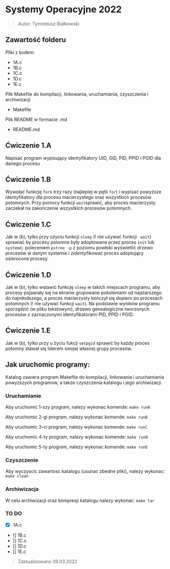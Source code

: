 # Systemy Operacyjne 2022
> Autor: Tymoteusz Białkowski

## Zawartość folderu
Pliki z kodem:
 - 1A.c 
 - 1B.c
 - 1C.c
 - 1D.c
 - 1E.c

Plik Makefile do kompilacji, linkowania, uruchamiania, czyszczenia i archiwizacji
 - Makefile

Plik README w formacie .md
 - README.md

## Ćwiczenie 1.A
Napisać program wypisujący identyfikatory UID, GID, PID, PPID i PGID dla danego procesu

## Ćwiczenie 1.B
Wywołać funkcję ```fork``` trzy razy (najlepiej w pętli ```for```) i wypisać powyższe 
identyfikatory dla procesu macierzystego oraz wszystkich procesów potomnych. 
Przy pomocy funkcji ```wait```sprawić, aby proces macierzysty zaczekał na zakończenie
wszystkich procesów potomnych.
## Ćwiczenie 1.C
Jak w (b), tylko przy użyciu funkcji ```sleep``` (! nie używać funkcji ``` wait```) sprawiać
by procesy potomne były adoptowane przez proces ```init``` lub ```systemd;``` poleceniem
```pstree -p``` z poziomu powłoki wyświetlić drzewo procesów w danym systemie i
zidentyfikować proces adoptujący osierocone procesy.
## Ćwiczenie 1.D
Jak w (b), tylko wstawić funkcję ```sleep``` w takich miejscach programu, aby
procesy pojawiały się na ekranie grupowane pokoleniami od najstarszego do
najmłodszego, a proces macierzysty kończył się dopiero po procesach potomnych
(! nie używać funkcji ```wait```). Na podstawie wyników programu sporządzić 
(w pliku tekstowym), drzewo genealogiczne tworzonych procesów z zaznaczonymi
identyfikatorami PID, PPID i PGID.

## Ćwiczenie 1.E
Jak w (b), tylko przy u ̇zyciu fukcji ```setpgid``` sprawić by każdy proces potomny
stawał się liderem swojej własnej grupy procesów.

## Jak uruchomic programy: 

Katalog zawiera program Makefile do kompilacji, linkowania
i uruchamiania powyzszych programow, a takze czyszczenia katalogu 
i jego archiwizacji.


### Uruchamianie
Aby uruchomic 1-szy program, nalezy wykonac komende:
```make runA```

Aby uruchomic 2-gi program, nalezy wykonac komende:
```make runB```

Aby uruchomic 3-ci program, nalezy wykonac komende:
```make runC```

Aby uruchomic 4-ty program, nalezy wykonac komende:
```make runD```

Aby uruchomic 5-ty program, nalezy wykonac komende:
```make runE```


### Czyszczenie
Aby wyczyscic zawartosc katalogu (usunac zbedne pliki), nalezy wykonac:
```make clean```

### Archiwizacja
W celu archiwizacji oraz kompresji katalogu nalezy wykonac:
```make tar```

### TO DO
 - [X] 1A.c 
 - [] 1B.c
 - [] 1C.c
 - [] 1D.c
 - [] 1E.c
 

> Zaktualizowano 09.03.2022